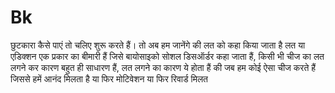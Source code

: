 # Bk
 छुटकारा कैसे पाएं तो चलिए शुरू करते हैं।   तो अब हम जानेंगे की लत को कहा किया जाता है  लत या एडिक्शन एक प्रकार का बीमारी हैं जिसे बायोसाइको सोशल डिसऑर्डर कहा जाता हैं, किसी भी चीज का लत लगने कर कारण बहुत ही साधारण हैं, लत लगने का कारण ये होता हैं की जब हम कोई ऐसा चीज करते हैं जिससे हमें आनंद मिलता है या फिर मोटिवेशन या फिर रिवार्ड मिलत
